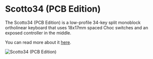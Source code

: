 # Scotto34 (PCB Edition)

The Scotto34 (PCB Edition) is a low-profile 34-key split monoblock ortholinear keyboard that uses 18x17mm spaced Choc switches and an exposed controller in the middle.

You can read more about it [here](https://scottokeebs.com/products/scotto34-pcb-kit).

![Scotto34 (PCB Edition)](https://github.com/joe-scotto/scottokeebs/assets/8194147/50dba991-3084-44c9-9ea5-16cca23c79b1)
